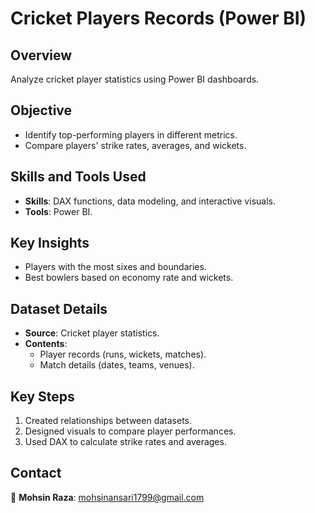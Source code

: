 # **Cricket Players Records (Power BI)**  

## **Overview**  
Analyze cricket player statistics using Power BI dashboards.  

## **Objective**  
- Identify top-performing players in different metrics.  
- Compare players' strike rates, averages, and wickets.  

## **Skills and Tools Used**  
- **Skills**: DAX functions, data modeling, and interactive visuals.  
- **Tools**: Power BI.  

## **Key Insights**  
- Players with the most sixes and boundaries.  
- Best bowlers based on economy rate and wickets.  

## **Dataset Details**  
- **Source**: Cricket player statistics.  
- **Contents**:  
  - Player records (runs, wickets, matches).  
  - Match details (dates, teams, venues).  

## **Key Steps**  
1. Created relationships between datasets.  
2. Designed visuals to compare player performances.  
3. Used DAX to calculate strike rates and averages.  

  

## **Contact**  
📧 **Mohsin Raza**: mohsinansari1799@gmail.com
